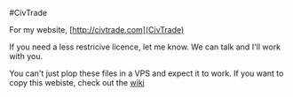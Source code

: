 #CivTrade

For my website, [http://civtrade.com](CivTrade)

If you need a less restricive licence, let me know. We can talk and I'll work with you.

You can't just plop these files in a VPS and expect it to work. If you want to copy this webiste, check out the [wiki](https://github.com/minicl55/civtrade/wiki)
